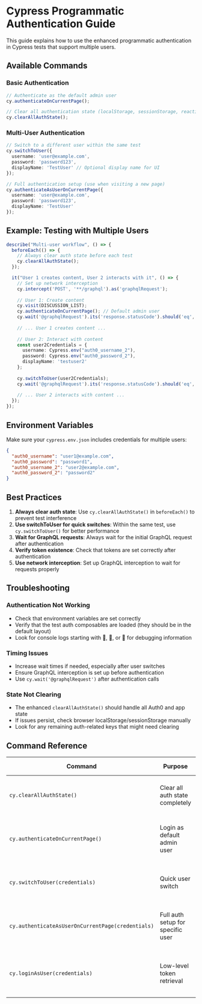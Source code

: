 # Cypress Programmatic Authentication Guide

This guide explains how to use the enhanced programmatic authentication in Cypress tests that support multiple users.

## Available Commands

### Basic Authentication

```typescript
// Authenticate as the default admin user
cy.authenticateOnCurrentPage();

// Clear all authentication state (localStorage, sessionStorage, reactive state)
cy.clearAllAuthState();
```

### Multi-User Authentication

```typescript
// Switch to a different user within the same test
cy.switchToUser({
  username: 'user@example.com',
  password: 'password123',
  displayName: 'TestUser' // Optional display name for UI
});

// Full authentication setup (use when visiting a new page)
cy.authenticateAsUserOnCurrentPage({
  username: 'user@example.com',
  password: 'password123',
  displayName: 'TestUser'
});
```

## Example: Testing with Multiple Users

```typescript
describe("Multi-user workflow", () => {
  beforeEach(() => {
    // Always clear auth state before each test
    cy.clearAllAuthState();
  });

  it("User 1 creates content, User 2 interacts with it", () => {
    // Set up network interception
    cy.intercept('POST', '**/graphql').as('graphqlRequest');
    
    // User 1: Create content
    cy.visit(DISCUSSION_LIST);
    cy.authenticateOnCurrentPage(); // Default admin user
    cy.wait('@graphqlRequest').its('response.statusCode').should('eq', 200);
    
    // ... User 1 creates content ...
    
    // User 2: Interact with content
    const user2Credentials = {
      username: Cypress.env("auth0_username_2"),
      password: Cypress.env("auth0_password_2"),
      displayName: 'testuser2'
    };
    
    cy.switchToUser(user2Credentials);
    cy.wait('@graphqlRequest').its('response.statusCode').should('eq', 200);
    
    // ... User 2 interacts with content ...
  });
});
```

## Environment Variables

Make sure your `cypress.env.json` includes credentials for multiple users:

```json
{
  "auth0_username": "user1@example.com",
  "auth0_password": "password1",
  "auth0_username_2": "user2@example.com",
  "auth0_password_2": "password2"
}
```

## Best Practices

1. **Always clear auth state**: Use `cy.clearAllAuthState()` in `beforeEach()` to prevent test interference
2. **Use switchToUser for quick switches**: Within the same test, use `cy.switchToUser()` for better performance
3. **Wait for GraphQL requests**: Always wait for the initial GraphQL request after authentication
4. **Verify token existence**: Check that tokens are set correctly after authentication
5. **Use network interception**: Set up GraphQL interception to wait for requests properly

## Troubleshooting

### Authentication Not Working
- Check that environment variables are set correctly
- Verify that the test auth composables are loaded (they should be in the default layout)
- Look for console logs starting with 🔧, 🔄, or 🧹 for debugging information

### Timing Issues
- Increase wait times if needed, especially after user switches
- Ensure GraphQL interception is set up before authentication
- Use `cy.wait('@graphqlRequest')` after authentication calls

### State Not Clearing
- The enhanced `clearAllAuthState()` should handle all Auth0 and app state
- If issues persist, check browser localStorage/sessionStorage manually
- Look for any remaining auth-related keys that might need clearing

## Command Reference

| Command | Purpose | When to Use |
|---------|---------|-------------|
| `cy.clearAllAuthState()` | Clear all auth state completely | Before each test, before user switches |
| `cy.authenticateOnCurrentPage()` | Login as default admin user | Single-user tests, first user in multi-user tests |
| `cy.switchToUser(credentials)` | Quick user switch | Within the same test for different users |
| `cy.authenticateAsUserOnCurrentPage(credentials)` | Full auth setup for specific user | When visiting new pages as different users |
| `cy.loginAsUser(credentials)` | Low-level token retrieval | Advanced use cases, custom auth flows |